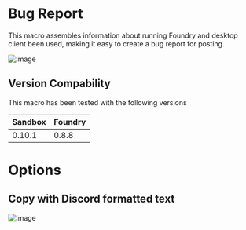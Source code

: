 # Bug Report
This macro assembles information about running Foundry and desktop client been used, making it easy to create a bug report for posting.

![image](https://user-images.githubusercontent.com/81265884/143462188-e2bc9e7b-3086-40d4-9948-b43556a86cdf.png)

## Version Compability
This macro has been tested with the following versions

Sandbox  | Foundry
-------  | ----------
0.10.1   | 0.8.8

# Options
## Copy with Discord formatted text  
![image](https://user-images.githubusercontent.com/81265884/143462395-23ce2bb0-03bf-436a-b81b-9e1bca9b7749.png)
